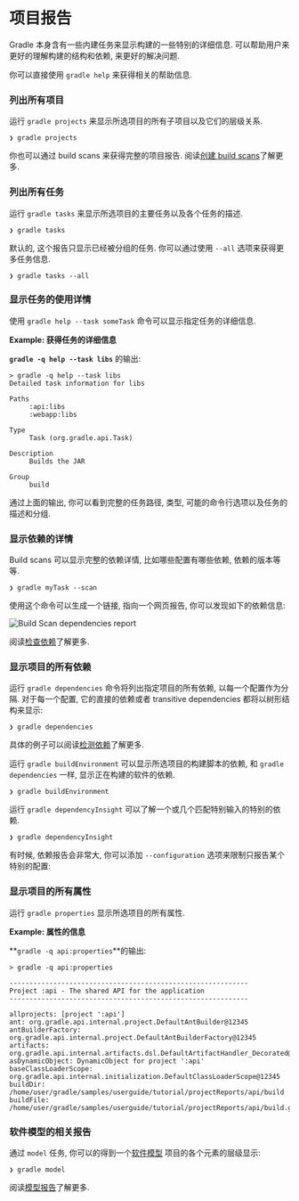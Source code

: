 # 项目报告

Gradle 本身含有一些内建任务来显示构建的一些特别的详细信息. 可以帮助用户来更好的理解构建的结构和依赖, 来更好的解决问题.

你可以直接使用 `gradle help` 来获得相关的帮助信息.

### 列出所有项目

运行 `gradle projects` 来显示所选项目的所有子项目以及它们的层级关系.

```
❯ gradle projects
```

你也可以通过 build scans 来获得完整的项目报告. 阅读[创建 build scans](https://guides.gradle.org/creating-build-scans/)了解更多.

### 列出所有任务

运行 `gradle tasks` 来显示所选项目的主要任务以及各个任务的描述.

```
❯ gradle tasks
```

默认的, 这个报告只显示已经被分组的任务. 你可以通过使用 `--all` 选项来获得更多任务信息.

```
❯ gradle tasks --all
```

### 显示任务的使用详情

使用 `gradle help --task someTask` 命令可以显示指定任务的详细信息.

**Example: 获得任务的详细信息**

**`gradle -q help --task libs`** 的输出:

```
> gradle -q help --task libs
Detailed task information for libs

Paths
     :api:libs
     :webapp:libs

Type
     Task (org.gradle.api.Task)

Description
     Builds the JAR

Group
     build

```

通过上面的输出, 你可以看到完整的任务路径, 类型, 可能的命令行选项以及任务的描述和分组.

### 显示依赖的详情

Build scans 可以显示完整的依赖详情, 比如哪些配置有哪些依赖, 依赖的版本等等.

```
❯ gradle myTask --scan
```

使用这个命令可以生成一个链接, 指向一个网页报告, 你可以发现如下的依赖信息:

![](https://docs.gradle.org/current/userguide/img/gradle-core-test-build-scan-dependencies.png "Build Scan dependencies report")

阅读[检查依赖](https://docs.gradle.org/current/userguide/inspecting_dependencies.html)了解更多.

### 显示项目的所有依赖

运行 `gradle dependencies` 命令将列出指定项目的所有依赖, 以每一个配置作为分隔. 对于每一个配置, 它的直接的依赖或者 transitive dependencies 都将以树形结构来显示:

```
❯ gradle dependencies
```

具体的例子可以阅读[检测依赖](https://docs.gradle.org/current/userguide/inspecting_dependencies.html)了解更多.

运行 `gradle buildEnvironment` 可以显示所选项目的构建脚本的依赖, 和 `gradle dependencies` 一样, 显示正在构建的软件的依赖.

```
❯ gradle buildEnvironment
```

运行 `gradle dependencyInsight` 可以了解一个或几个匹配特别输入的特别的依赖.

```
❯ gradle dependencyInsight
```

有时候, 依赖报告会非常大, 你可以添加 `--configuration` 选项来限制只报告某个特别的配置:

### 显示项目的所有属性

运行 `gradle properties` 显示所选项目的所有属性.

**Example: 属性的信息**

**`gradle -q api:properties`**的输出:

```
> gradle -q api:properties

------------------------------------------------------------
Project :api - The shared API for the application
------------------------------------------------------------

allprojects: [project ':api']
ant: org.gradle.api.internal.project.DefaultAntBuilder@12345
antBuilderFactory: org.gradle.api.internal.project.DefaultAntBuilderFactory@12345
artifacts: org.gradle.api.internal.artifacts.dsl.DefaultArtifactHandler_Decorated@12345
asDynamicObject: DynamicObject for project ':api'
baseClassLoaderScope: org.gradle.api.internal.initialization.DefaultClassLoaderScope@12345
buildDir: /home/user/gradle/samples/userguide/tutorial/projectReports/api/build
buildFile: /home/user/gradle/samples/userguide/tutorial/projectReports/api/build.gradle

```

### 软件模型的相关报告

通过 `model` 任务, 你可以的得到一个[软件模型](https://docs.gradle.org/current/userguide/software_model.html) 项目的各个元素的层级显示:

```
❯ gradle model
```

阅读[模型报告](https://docs.gradle.org/current/userguide/software_model.html#model-report)了解更多.

